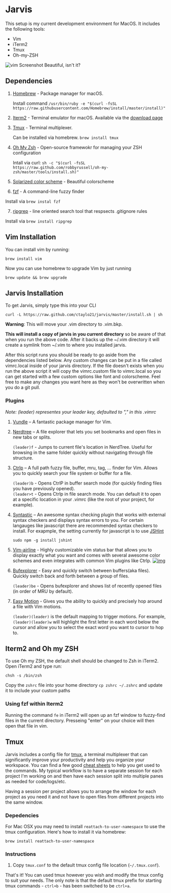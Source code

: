 # Jarvis
This setup is my current development environment for MacOS. It includes the following tools:

- Vim
- iTerm2
- Tmux
- Oh-my-ZSH

<img src="http://i.imgur.com/QkN0bpN.png" title="vim Screenshot"/></a>
Beautiful, isn't it?

## Dependencies
1. [Homebrew](https://brew.sh/) - Package manager for macOS.

    Install command `/usr/bin/ruby -e "$(curl -fsSL https://raw.githubusercontent.com/Homebrew/install/master/install)"`

2. [Iterm2](https://www.iterm2.com/) - Terminal emulator for macOS. Available via the [download page](https://www.iterm2.com/downloads.html)
3. [Tmux](https://github.com/tmux/tmux/wiki) - Terminal multiplexer.

   Can be installed via homebrew. `brew install tmux`

4. [Oh My Zsh](https://github.com/robbyrussell/oh-my-zsh) - Open-source framewokr for managing your ZSH configuration

   Intall via curl: `sh -c "$(curl -fsSL https://raw.github.com/robbyrussell/oh-my-zsh/master/tools/install.sh)"`

5. [Solarized color scheme](http://ethanschoonover.com/solarized/vim-colors-solarized) - Beautiful colorscheme
6. [fzf](https://github.com/junegunn/fzf#installation) - A command-line fuzzy finder

  Install via `brew instal fzf`

7. [ripgrep](https://github.com/BurntSushi/ripgrep) - line oriented search tool that respsects .gitignore rules

  Install via `brew install ripgrep`

## Vim Installation
You can install vim by running:

```
brew install vim
```

Now you can use homebrew to upgrade Vim by just running
```
brew update && brew upgrade
```

## Jarvis Installation
To get Jarvis, simply type this into your CLI

`curl -L https://raw.github.com/ctaylo21/jarvis/master/install.sh | sh`

**Warning**: This will move your .vim directory to .vim.bkp.

**This will install a copy of jarvis in you current directory** so be aware of that when you run the above code.
After it backs up the ~/.vim directory it will create a symlink from ~/.vim to where you installed jarvis.

After this script runs you should be ready to go aside from the dependencies listed below. Any custom changes can be put in a file called vimrc.local inside of your jarvis directory. If the file doesn't exists when you run the above script it will copy the vimrc.custom file to vimrc.local so you can get started with a few custom options like font and colorscheme. Feel free to make any changes you want here as they won't be overwritten when you do a git pull.

### Plugins
*Note: (leader) representes your leader key, defaulted to "," in this .vimrc*
1. [Vundle](https://github.com/gmarik/vundle">Vundle) – A fantastic package manager for Vim.
2. [Nerdtree](https://github.com/scrooloose/nerdtree) – A file explorer that lets you set bookmarks and open files in new tabs or splits.

   `(leader)f` - Jumps to current file's location in NerdTree. Useful for browsing in the same folder quickly without navigating through file structure.

3. [Ctrlp](https://github.com/kien/ctrlp.vim) – A full path fuzzy file, buffer, mru, tag, … finder for Vim. Allows you to quickly search your file system or buffer for a file.

   `(leader)b` - Opens CtrlP in buffer search mode (for quickly finding files you have previously opened).  
   `(leader>t` - Opens Ctrlp in file search mode. You can default it to open at a specific location in your .vimrc (like the root of your project, for example).

4. [Syntastic](https://github.com/scrooloose/syntastic) – An awesome syntax checking plugin that works with external syntax checkers and displays syntax errors to you. For certain langauges like javascript there are recommended syntax checkers to install. For exapmple, the setting currently for javascript is to use [JSHint](http://jshint.com/)

   ```
   sudo npm -g install jshint
   ```
5. [Vim-airline](https://github.com/bling/vim-airline) - Highly customizable vim status bar that allows you to display exactly what you want and comes with several awesome color schemes and even integrates with common Vim plugins like Ctrlp.
<a href="https://github.com/bling/vim-airline/wiki/screenshots/demo.gif" target="_blank"><img src="https://github.com/bling/vim-airline/wiki/screenshots/demo.gif" alt="img" style="max-width:100%;"></a>
6. [Bufexplorer](https://github.com/corntrace/bufexplorer) - Easy and quickly switch between buffers(aka files). Quickly switch back and forth between a group of files.

   `(leader)be` - Opens bufexplorer and shows list of recently opened files (in order of MRU by default).

7. [Easy Motion](https://github.com/Lokaltog/vim-easymotion) - Gives you the ability to quickly and precisely hop around a file with Vim motions.

   `(leader)(leader)` is the default mapping to trigger motions. For example, `(leader)(leader)w` will highlight the first letter in each word below the cursor and allow you to select the exact word you want to cursor to hop to.

## Iterm2 and Oh my ZSH
To use Oh my ZSH, the default shell should be changed to Zsh in iTerm2. Open iTerm2 and type run:

```
chsh -s /bin/zsh
```
Copy the `zshrc` file into your home directory `cp zshrc ~/.zshrc` and update it to include your custom paths

### Using fzf within Iterm2

Running the command `fe` in iTerm2 will open up an fzf window to fuzzy-find files in the current directory. Presseing "enter" on your choice will then open that file in vim.

## Tmux
Jarvis includes a config file for <a href="http://tmux.sourceforge.net/">tmux</a>, a terminal multiplexer that can significantly improve your productivity and help you organize your workspace. You can find a few good <a href="https://gist.github.com/MohamedAlaa/2961058">cheat sheets</a> to help you get used to the commands. My typical workflow is to have a separate session for each project I'm working on and then have each session split into multiple panes as needed for code/logs/etc.

Having a session per project allows you to arrange the window for each project as you need it and not have to open files from different projects into the same window.

### Depedencies
For Mac OSX you may need to install `reattach-to-user-namespace` to use the tmux configuration. Here's how to install it via homebrew:

```
brew install reattach-to-user-namespace
```

### Instructions
1. Copy `tmux.conf` to the default tmux config file location (`~/.tmux.conf`).

That's it! You can used tmux however you wish and modify the tmux config to suit your needs. The only note is that the default tmux prefix for starting tmux commands - `ctrl+b` - has been switched to be `ctrl+a`.
